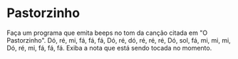 # Pastorzinho
Faça um programa que emita beeps no tom da canção citada em "O Pastorzinho".  Dó, ré, mi, fá, fá, fá, Dó, ré, dó, ré, ré, ré, Dó, sol, fá, mi, mi, mi, Dó, ré, mi, fá, fá, fá. Exiba a nota que está sendo tocada no momento.
